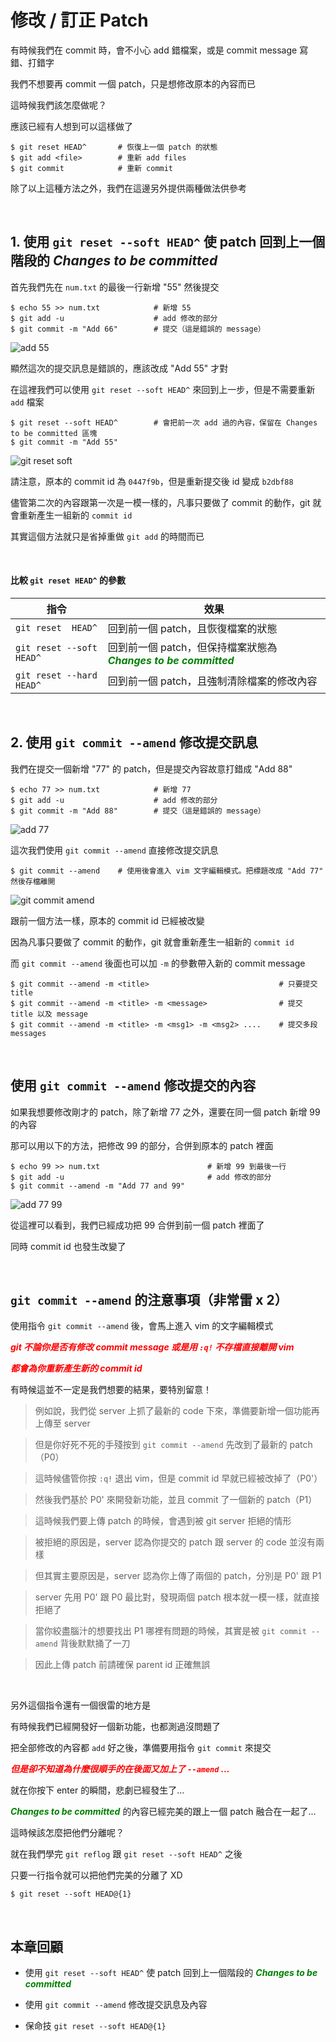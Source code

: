 # 修改 / 訂正 Patch

有時候我們在 commit 時，會不小心 add 錯檔案，或是 commit message 寫錯、打錯字

我們不想要再 commit 一個 patch，只是想修改原本的內容而已

這時候我們該怎麼做呢？

應該已經有人想到可以這樣做了

    $ git reset HEAD^       # 恢復上一個 patch 的狀態
    $ git add <file>        # 重新 add files
    $ git commit            # 重新 commit

除了以上這種方法之外，我們在這邊另外提供兩種做法供參考

<br>

## 1. 使用 `git reset --soft HEAD^` 使 patch 回到上一個階段的 _Changes to be committed_

首先我們先在 `num.txt` 的最後一行新增 "55" 然後提交

    $ echo 55 >> num.txt            # 新增 55
    $ git add -u                    # add 修改的部分
    $ git commit -m "Add 66"        # 提交（這是錯誤的 message）

![add 55](amend/add_55.png)

顯然這次的提交訊息是錯誤的，應該改成 "Add 55" 才對

在這裡我們可以使用 `git reset --soft HEAD^` 來回到上一步，但是不需要重新 `add` 檔案

    $ git reset --soft HEAD^        # 會把前一次 add 過的內容，保留在 Changes to be committed 區塊
    $ git commit -m "Add 55"

![git reset soft](amend/git_reset_soft.png)

請注意，原本的 commit id 為 `0447f9b`，但是重新提交後 id 變成 `b2dbf88`

儘管第二次的內容跟第一次是一模一樣的，凡事只要做了 commit 的動作，git 就會重新產生一組新的 `commit id`

其實這個方法就只是省掉重做 `git add` 的時間而已

<br>

#### 比較 `git reset HEAD^` 的參數

| 指令 | 效果 |
| --- | --- |
| `git reset  HEAD^` | 回到前一個 patch，且恢復檔案的狀態 |
| `git reset --soft HEAD^` | 回到前一個 patch，但保持檔案狀態為 ___<span style="color: green">Changes to be committed</span>___ |
| `git reset --hard HEAD^` | 回到前一個 patch，且強制清除檔案的修改內容 |

<br>

## 2. 使用 `git commit --amend` 修改提交訊息

我們在提交一個新增 "77" 的 patch，但是提交內容故意打錯成 "Add 88"

    $ echo 77 >> num.txt            # 新增 77
    $ git add -u                    # add 修改的部分
    $ git commit -m "Add 88"        # 提交（這是錯誤的 message）

![add 77](amend/add_77.png)

這次我們使用 `git commit --amend` 直接修改提交訊息

    $ git commit --amend    # 使用後會進入 vim 文字編輯模式。把標題改成 "Add 77" 然後存檔離開

![git commit amend](amend/git_commit_amend.png)

跟前一個方法一樣，原本的 commit id 已經被改變

因為凡事只要做了 commit 的動作，git 就會重新產生一組新的 `commit id`

而 `git commit --amend` 後面也可以加 `-m` 的參數帶入新的 commit message

    $ git commit --amend -m <title>                             # 只要提交 title
    $ git commit --amend -m <title> -m <message>                # 提交 title 以及 message
    $ git commit --amend -m <title> -m <msg1> -m <msg2> ....    # 提交多段 messages

<br>

## 使用 `git commit --amend` 修改提交的內容

如果我想要修改剛才的 patch，除了新增 77 之外，還要在同一個 patch 新增 99 的內容

那可以用以下的方法，把修改 99 的部分，合併到原本的 patch 裡面

    $ echo 99 >> num.txt                        # 新增 99 到最後一行
    $ git add -u                                # add 修改的部分
    $ git commit --amend -m "Add 77 and 99"

![add 77 99](amend/add_77_99.png)

從這裡可以看到，我們已經成功把 99 合併到前一個 patch 裡面了

同時 commit id 也發生改變了

<br>

## `git commit --amend` 的注意事項（非常雷 x 2）

使用指令 `git commit --amend` 後，會馬上進入 vim 的文字編輯模式

<span style="color: red">___git 不論你是否有修改 commit message 或是用 `:q!` 不存檔直接離開 vim___</span>

<span style="color: red">___都會為你重新產生新的 commit id___</span>

有時候這並不一定是我們想要的結果，要特別留意！

> 例如說，我們從 server 上抓了最新的 code 下來，準備要新增一個功能再上傳至 server

> 但是你好死不死的手殘按到 `git commit --amend` 先改到了最新的 patch（P0）

> 這時候儘管你按 `:q!` 退出 vim，但是 commit id 早就已經被改掉了（P0'）

> 然後我們基於 P0' 來開發新功能，並且 commit 了一個新的 patch（P1）

> 這時候我們要上傳 patch 的時候，會遇到被 git server 拒絕的情形

> 被拒絕的原因是，server 認為你提交的 patch 跟 server 的 code 並沒有兩樣

> 但其實主要原因是，server 認為你上傳了兩個的 patch，分別是 P0' 跟 P1

> server 先用 P0' 跟 P0 最比對，發現兩個 patch 根本就一模一樣，就直接拒絕了

> 當你絞盡腦汁的想要找出 P1 哪裡有問題的時候，其實是被 `git commit --amend` 背後默默捅了一刀

> 因此上傳 patch 前請確保 parent id 正確無誤

<br>

另外這個指令還有一個很雷的地方是

有時候我們已經開發好一個新功能，也都測過沒問題了

把全部修改的內容都 `add` 好之後，準備要用指令 `git commit` 來提交

___<span style="color: red">但是卻不知道為什麼很順手的在後面又加上了 `--amend` ...</span>___

就在你按下 enter 的瞬間，悲劇已經發生了...

___<span style="color: green">Changes to be committed</span>___ 的內容已經完美的跟上一個 patch 融合在一起了...

這時候該怎麼把他們分離呢？

就在我們學完 `git reflog` 跟 `git reset --soft HEAD^` 之後

只要一行指令就可以把他們完美的分離了 XD

    $ git reset --soft HEAD@{1}

<br>

## 本章回顧

* 使用 `git reset --soft HEAD^` 使 patch 回到上一個階段的 ___<span style="color: green">Changes to be committed</span>___

* 使用 `git commit --amend` 修改提交訊息及內容

* 保命技 `git reset --soft HEAD@{1}`

<br><br><br>
